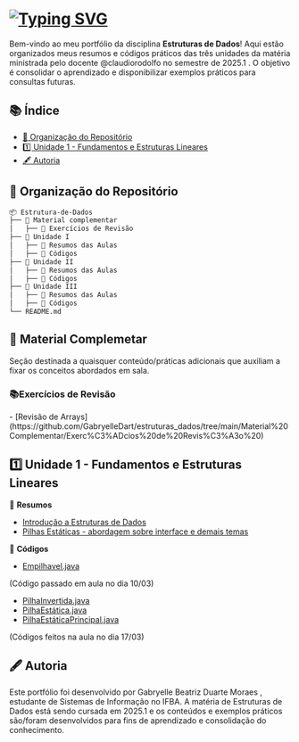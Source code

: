 # [![Typing SVG](https://readme-typing-svg.demolab.com?font=Press+Start+2P&pause=1000&color=B22EF7&width=438&height=55&lines=%F0%9F%93%8A+Estrutura+de+Dados;%F0%9F%8E%93+Gabryelle+Beatriz+Duarte+Moraes;%F0%9F%93%85+2025.1+;%F0%9F%93%9A+3%C2%B0+semestre)](https://git.io/typing-svg)

Bem-vindo ao meu portfólio da disciplina **Estruturas de Dados**! Aqui estão organizados meus resumos e códigos práticos das três unidades da matéria ministrada pelo docente @claudiorodolfo no semestre de 2025.1 . O objetivo é consolidar o aprendizado e disponibilizar exemplos práticos para consultas futuras.

## 📚 Índice  

- [📂 Organização do Repositório](#📂-organização-do-repositório)  
- [1️⃣ Unidade 1 - Fundamentos e Estruturas Lineares](#1️⃣-unidade-1---fundamentos-e-estruturas-lineares)  
- [🖋 Autoria](#🖋-autoria)

## 📂 Organização do Repositório  

```bash
📦 Estrutura-de-Dados
├── 📁 Material complementar
│   ├── 📁 Exercícios de Revisão 
├── 📁 Unidade I
│   ├── 📁 Resumos das Aulas
│   ├── 📁 Códigos
├── 📁 Unidade II
│   ├── 📁 Resumos das Aulas
│   ├── 📁 Códigos
├── 📁 Unidade III
│   ├── 📁 Resumos das Aulas
│   ├── 📁 Códigos
└── README.md

```
## 📑 Material Complemetar 
Seção destinada a quaisquer conteúdo/práticas adicionais que auxiliam a fixar os conceitos abordados em sala.

<h3>📚Exercícios de Revisão </h3>
- [Revisão de Arrays](https://github.com/GabryelleDart/estruturas_dados/tree/main/Material%20Complementar/Exerc%C3%ADcios%20de%20Revis%C3%A3o%20)

## 1️⃣ Unidade 1 - Fundamentos e Estruturas Lineares  

📂 **Resumos**  
- [Introdução a Estruturas de Dados](Unidade%20I/Resumos%20das%20Aulas/Pilhas-%20Introdução.pdf)
- [Pilhas Estáticas - abordagem sobre interface e demais temas](Unidade%20I/Resumos%20das%20Aulas/Pilhas-%20Interfaces%20e%20Pilha%20invertida.pdf)




📂 **Códigos**  
- [Empilhavel.java](Unidade%20I/Códigos/Aula%2010.03/Empilhavel.java)
  
(Código passado em aula no dia 10/03)

- [PilhaInvertida.java](Unidade%20I/Códigos/Aula%2010.03/PilhaInvertida.java)
- [PilhaEstática.java](Unidade%20I/Códigos/Aula%2010.03/PilhaEstatica.java)
- [PilhaEstáticaPrincipal.java](Unidade%20I/Códigos/Aula%2010.03/PilhaEstaticaPrincipal.java)
  
(Códigos feitos na aula no dia 17/03)

## 🖋 Autoria
Este portfólio foi desenvolvido por Gabryelle Beatriz Duarte Moraes , estudante de Sistemas de Informação no IFBA. A matéria de Estruturas de Dados está sendo cursada em 2025.1 e os conteúdos e exemplos práticos são/foram desenvolvidos para fins de aprendizado e consolidação do conhecimento.
